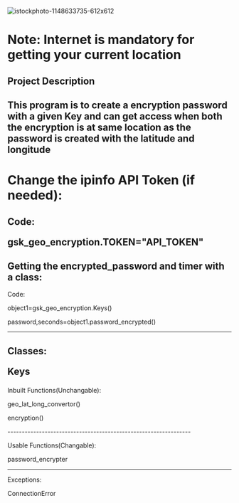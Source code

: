 
![istockphoto-1148633735-612x612](https://user-images.githubusercontent.com/70089532/144173134-f362ba99-1b81-4128-9f7f-ced110fe5aa5.jpg)

# Note: Internet is mandatory for getting your current location

## Project Description

This program is to create a encryption password with a given Key and can get access when both the encryption  is at same location as 
   the password is created with the latitude and longitude
----------------------------------------------------------------
# Change the ipinfo API Token (if needed):

Code:
     <p>gsk_geo_encryption.TOKEN="API_TOKEN"</p>
----------------------------------------------------------------
## Getting the encrypted_password and timer with a class:


Code:
<p>object1=gsk_geo_encryption.Keys()<p>
password,seconds=object1.password_encrypted()

----------------------------------------------------------------
Classes: 
        <p> Keys
----------------------------------------------------------------
Inbuilt Functions(Unchangable):
<p>
                  geo_lat_long_convertor()
<p>
                  encryption()
<p></p>
----------------------------------------------------------------
<p>
Usable Functions(Changable):<p>
                            password_encrypter
<p>

---------------------------------------------------------------
Exceptions:
<p>
           ConnectionError


